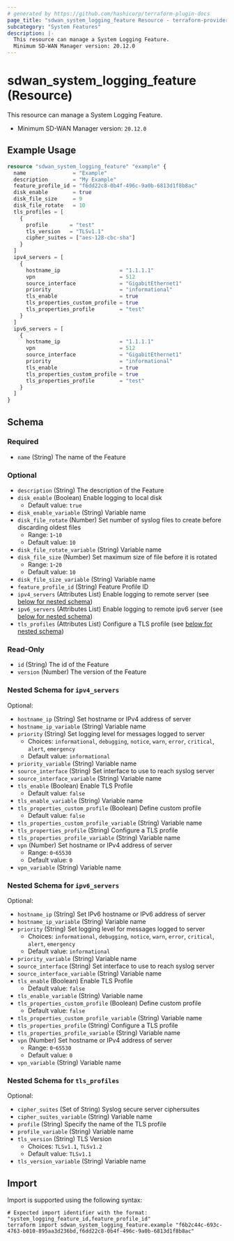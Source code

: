 ```yaml
---
# generated by https://github.com/hashicorp/terraform-plugin-docs
page_title: "sdwan_system_logging_feature Resource - terraform-provider-sdwan"
subcategory: "System Features"
description: |-
  This resource can manage a System Logging Feature.
  Minimum SD-WAN Manager version: 20.12.0
---
```


# sdwan_system_logging_feature (Resource)

This resource can manage a System Logging Feature.
  - Minimum SD-WAN Manager version: `20.12.0`

## Example Usage

```terraform
resource "sdwan_system_logging_feature" "example" {
  name               = "Example"
  description        = "My Example"
  feature_profile_id = "f6dd22c8-0b4f-496c-9a0b-6813d1f8b8ac"
  disk_enable        = true
  disk_file_size     = 9
  disk_file_rotate   = 10
  tls_profiles = [
    {
      profile       = "test"
      tls_version   = "TLSv1.1"
      cipher_suites = ["aes-128-cbc-sha"]
    }
  ]
  ipv4_servers = [
    {
      hostname_ip                   = "1.1.1.1"
      vpn                           = 512
      source_interface              = "GigabitEthernet1"
      priority                      = "informational"
      tls_enable                    = true
      tls_properties_custom_profile = true
      tls_properties_profile        = "test"
    }
  ]
  ipv6_servers = [
    {
      hostname_ip                   = "1.1.1.1"
      vpn                           = 512
      source_interface              = "GigabitEthernet1"
      priority                      = "informational"
      tls_enable                    = true
      tls_properties_custom_profile = true
      tls_properties_profile        = "test"
    }
  ]
}
```

<!-- schema generated by tfplugindocs -->
## Schema

### Required

- `name` (String) The name of the Feature

### Optional

- `description` (String) The description of the Feature
- `disk_enable` (Boolean) Enable logging to local disk
  - Default value: `true`
- `disk_enable_variable` (String) Variable name
- `disk_file_rotate` (Number) Set number of syslog files to create before discarding oldest files
  - Range: `1`-`10`
  - Default value: `10`
- `disk_file_rotate_variable` (String) Variable name
- `disk_file_size` (Number) Set maximum size of file before it is rotated
  - Range: `1`-`20`
  - Default value: `10`
- `disk_file_size_variable` (String) Variable name
- `feature_profile_id` (String) Feature Profile ID
- `ipv4_servers` (Attributes List) Enable logging to remote server (see [below for nested schema](#nestedatt--ipv4_servers))
- `ipv6_servers` (Attributes List) Enable logging to remote ipv6 server (see [below for nested schema](#nestedatt--ipv6_servers))
- `tls_profiles` (Attributes List) Configure a TLS profile (see [below for nested schema](#nestedatt--tls_profiles))

### Read-Only

- `id` (String) The id of the Feature
- `version` (Number) The version of the Feature

<a id="nestedatt--ipv4_servers"></a>
### Nested Schema for `ipv4_servers`

Optional:

- `hostname_ip` (String) Set hostname or IPv4 address of server
- `hostname_ip_variable` (String) Variable name
- `priority` (String) Set logging level for messages logged to server
  - Choices: `informational`, `debugging`, `notice`, `warn`, `error`, `critical`, `alert`, `emergency`
  - Default value: `informational`
- `priority_variable` (String) Variable name
- `source_interface` (String) Set interface to use to reach syslog server
- `source_interface_variable` (String) Variable name
- `tls_enable` (Boolean) Enable TLS Profile
  - Default value: `false`
- `tls_enable_variable` (String) Variable name
- `tls_properties_custom_profile` (Boolean) Define custom profile
  - Default value: `false`
- `tls_properties_custom_profile_variable` (String) Variable name
- `tls_properties_profile` (String) Configure a TLS profile
- `tls_properties_profile_variable` (String) Variable name
- `vpn` (Number) Set hostname or IPv4 address of server
  - Range: `0`-`65530`
  - Default value: `0`
- `vpn_variable` (String) Variable name


<a id="nestedatt--ipv6_servers"></a>
### Nested Schema for `ipv6_servers`

Optional:

- `hostname_ip` (String) Set IPv6 hostname or IPv6 address of server
- `hostname_ip_variable` (String) Variable name
- `priority` (String) Set logging level for messages logged to server
  - Choices: `informational`, `debugging`, `notice`, `warn`, `error`, `critical`, `alert`, `emergency`
  - Default value: `informational`
- `priority_variable` (String) Variable name
- `source_interface` (String) Set interface to use to reach syslog server
- `source_interface_variable` (String) Variable name
- `tls_enable` (Boolean) Enable TLS Profile
  - Default value: `false`
- `tls_enable_variable` (String) Variable name
- `tls_properties_custom_profile` (Boolean) Define custom profile
  - Default value: `false`
- `tls_properties_custom_profile_variable` (String) Variable name
- `tls_properties_profile` (String) Configure a TLS profile
- `tls_properties_profile_variable` (String) Variable name
- `vpn` (Number) Set hostname or IPv4 address of server
  - Range: `0`-`65530`
  - Default value: `0`
- `vpn_variable` (String) Variable name


<a id="nestedatt--tls_profiles"></a>
### Nested Schema for `tls_profiles`

Optional:

- `cipher_suites` (Set of String) Syslog secure server ciphersuites
- `cipher_suites_variable` (String) Variable name
- `profile` (String) Specify the name of the TLS profile
- `profile_variable` (String) Variable name
- `tls_version` (String) TLS Version
  - Choices: `TLSv1.1`, `TLSv1.2`
  - Default value: `TLSv1.1`
- `tls_version_variable` (String) Variable name

## Import

Import is supported using the following syntax:

```shell
# Expected import identifier with the format: "system_logging_feature_id,feature_profile_id"
terraform import sdwan_system_logging_feature.example "f6b2c44c-693c-4763-b010-895aa3d236bd,f6dd22c8-0b4f-496c-9a0b-6813d1f8b8ac"
```

